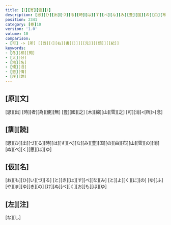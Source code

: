 ```yaml
---
title: [（][寄][雪][）]
description: [思][ひ][出][づ][る][時][は][す][べ][な][み][豊][国][の][由][布][山][雪][の][消][ぬ][べ][く][思][ほ][ゆ]
position: 2341
category: [巻]10
version: '1.0'
volume: 10
comparison:
- [可] -> [所] [[西][（][右][書][）]][[元]][[類]][[紀]]
keywords:
- [冬][相][聞]
- [大][分]
- [地][名]
- [懐][旧]
- [恋][情]
- [序][詞]
---
```


## [原][文]

[思][出] [時][者][為][便][無] [豊][國][之] [木][綿][山][雪][之] [可][消]<[所]>[念]

## [訓][読]

[思][ひ][出][づ][る][時][は][す][べ][な][み][豊][国][の][由][布][山][雪][の][消][ぬ][べ][く][思][ほ][ゆ]

## [仮][名]

[お][も][ひ][い][づ][る] [と][き][は][す][べ][な][み] [と][よ][く][に][の] [ゆ][ふ][や][ま][ゆ][き][の] [け][ぬ][べ][く][お][も][ほ][ゆ]

## [左][注]

[な][し]
